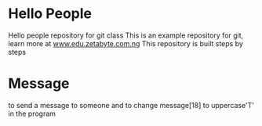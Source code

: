 # Hello People
Hello people repository for git class
This is an example repository for git,
learn more at www.edu.zetabyte.com.ng
This repository is built steps by steps

# Message
to send a message to someone and to change 
message[18] to uppercase'T' in the program